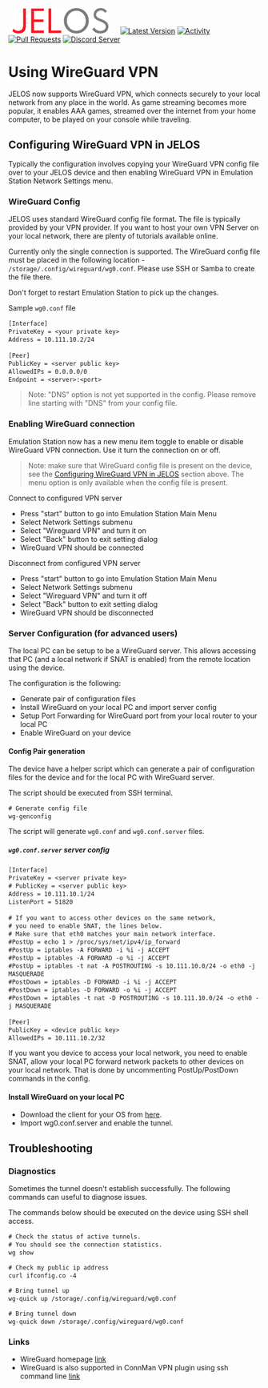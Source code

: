 &nbsp;&nbsp;<img src="https://raw.githubusercontent.com/JustEnoughLinuxOS/distribution/dev/distributions/JELOS/logos/jelos-logo.png" width=192>&nbsp;&nbsp;&nbsp;&nbsp;&nbsp;&nbsp;[![Latest Version](https://img.shields.io/github/release/JustEnoughLinuxOS/distribution.svg?color=5998FF&label=latest%20version&style=flat-square)](https://github.com/JustEnoughLinuxOS/distribution/releases/latest) [![Activity](https://img.shields.io/github/commit-activity/m/JustEnoughLinuxOS/distribution?color=5998FF&style=flat-square)](https://github.com/JustEnoughLinuxOS/distribution/commits) [![Pull Requests](https://img.shields.io/github/issues-pr-closed/JustEnoughLinuxOS/distribution?color=5998FF&style=flat-square)](https://github.com/JustEnoughLinuxOS/distribution/pulls) [![Discord Server](https://img.shields.io/discord/948029830325235753?color=5998FF&label=chat&style=flat-square)](https://discord.gg/seTxckZjJy)
#

# Using WireGuard VPN
JELOS now supports WireGuard VPN, which connects securely to your local network from any place in the world. As game streaming becomes more popular, it enables AAA games, streamed over the internet from your home computer, to be played on your console while traveling.

## Configuring WireGuard VPN in JELOS
Typically the configuration involves copying your WireGuard VPN config file over to your JELOS device and then enabling WireGuard VPN in Emulation Station Network Settings menu.

### WireGuard Config
JELOS uses standard WireGuard config file format. The file is typically provided by your VPN provider. If you want to host your own VPN Server on your local network, there are plenty of tutorials available online.

Currently only the single connection is supported. The WireGuard config file must be placed in the following location - `/storage/.config/wireguard/wg0.conf`. Please use SSH or Samba to create the file there.

Don't forget to restart Emulation Station to pick up the changes.

Sample `wg0.conf` file
```
[Interface]
PrivateKey = <your private key>
Address = 10.111.10.2/24

[Peer]
PublicKey = <server public key>
AllowedIPs = 0.0.0.0/0
Endpoint = <server>:<port>
```
> Note: "DNS" option is not yet supported in the config. Please remove line starting with "DNS" from your config file.

### Enabling WireGuard connection
Emulation Station now has a new menu item toggle to enable or disable WireGuard VPN connection. Use it turn the connection on or off.

> Note: make sure that WireGuard config file is present on the device, see the [Configuring WireGuard VPN in JELOS](https://github.com/JustEnoughLinuxOS/distribution/documentation/SETUP_VPN_WIREGUARD.md#Configuring-WireGuard-VPN-in-JELOS) section above. The menu option is only available when the config file is present.

Connect to configured VPN server
* Press "start" button to go into Emulation Station Main Menu
* Select Network Settings submenu
* Select "Wireguard VPN" and turn it on
* Select "Back" button to exit setting dialog
* WireGuard VPN should be connected

Disconnect from configured VPN server
* Press "start" button to go into Emulation Station Main Menu
* Select Network Settings submenu
* Select "Wireguard VPN" and turn it off
* Select "Back" button to exit setting dialog
* WireGuard VPN should be disconnected

### Server Configuration (for advanced users)
The local PC can be setup to be a WireGuard server. This allows accessing that PC (and a local network if SNAT is enabled) from the remote location using the device.

The configuration is the following:
* Generate pair of configuration files
* Install WireGuard on your local PC and import server config
* Setup Port Forwarding for WireGuard port from your local router to your local PC
* Enable WireGuard on your device 

#### Config Pair generation
The device have a helper script which can generate a pair of configuration files for the device and for the local PC with WireGuard server.

The script should be executed from SSH terminal.
```
# Generate config file
wg-genconfig
```
The script will generate `wg0.conf` and `wg0.conf.server` files.

##### `wg0.conf.server` server config
```
[Interface]
PrivateKey = <server private key>
# PublicKey = <server public key>
Address = 10.111.10.1/24
ListenPort = 51820

# If you want to access other devices on the same network,
# you need to enable SNAT, the lines below.
# Make sure that eth0 matches your main network interface.
#PostUp = echo 1 > /proc/sys/net/ipv4/ip_forward
#PostUp = iptables -A FORWARD -i %i -j ACCEPT
#PostUp = iptables -A FORWARD -o %i -j ACCEPT
#PostUp = iptables -t nat -A POSTROUTING -s 10.111.10.0/24 -o eth0 -j MASQUERADE
#PostDown = iptables -D FORWARD -i %i -j ACCEPT
#PostDown = iptables -D FORWARD -o %i -j ACCEPT
#PostDown = iptables -t nat -D POSTROUTING -s 10.111.10.0/24 -o eth0 -j MASQUERADE

[Peer]
PublicKey = <device public key>
AllowedIPs = 10.111.10.2/32
```
If you want you device to access your local network, you need to enable SNAT, allow your local PC forward network packets to other devices on your local network. That is done by uncommenting PostUp/PostDown commands in the config. 

#### Install WireGuard on your local PC
* Download the client for your OS from [here](https://www.wireguard.com/install/).
* Import  wg0.conf.server and enable the tunnel.

## Troubleshooting
### Diagnostics
Sometimes the tunnel doesn't establish successfully. The following commands can useful to diagnose issues.

The commands below should be executed on the device using SSH shell access.

```
# Check the status of active tunnels.
# You should see the connection statistics.
wg show
```
```
# Check my public ip address
curl ifconfig.co -4
```
```
# Bring tunnel up
wg-quick up /storage/.config/wireguard/wg0.conf
```
```
# Bring tunnel down
wg-quick down /storage/.config/wireguard/wg0.conf
```

### Links
* WireGuard homepage [link](https://www.wireguard.com/)
* WireGuard is also supported in ConnMan VPN plugin using ssh command line [link](https://wiki.libreelec.tv/configuration/wireguard)
